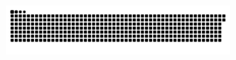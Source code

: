 <picture>
  <source media="(prefers-color-scheme: dark)" srcset="https://github.com/eniszorbazer/eniszorbazer/blob/output/github-contribution-grid-snake-dark.svg" />
  <source media="(prefers-color-scheme: light)" srcset="https://github.com/eniszorbazer/eniszorbazer/blob/output/github-contribution-grid-snake.svg" />
  <img alt="github-snake" src="https://github.com/eniszorbazer/eniszorbazer/blob/output/github-contribution-grid-snake.svg" />
</picture>

